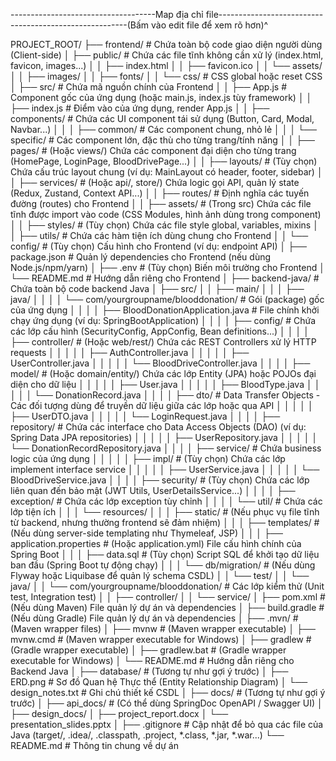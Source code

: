 ------------------------------------Map địa chỉ file-------------------------------------------------------(Bấm vào edit file để xem rõ hơn)^

PROJECT_ROOT/
├── frontend/                   # Chứa toàn bộ code giao diện người dùng (Client-side)
│   ├── public/                 # Chứa các file tĩnh không cần xử lý (index.html, favicon, images...)
│   │   ├── index.html
│   │   ├── favicon.ico
│   │   └── assets/
│   │       ├── images/
│   │       ├── fonts/
│   │       └── css/            # CSS global hoặc reset CSS
│   ├── src/                    # Chứa mã nguồn chính của Frontend
│   │   ├── App.js              # Component gốc của ứng dụng (hoặc main.js, index.js tùy framework)
│   │   ├── index.js            # Điểm vào của ứng dụng, render App.js
│   │   ├── components/         # Chứa các UI component tái sử dụng (Button, Card, Modal, Navbar...)
│   │   │   ├── common/         # Các component chung, nhỏ lẻ
│   │   │   └── specific/       # Các component lớn, đặc thù cho từng trang/tính năng
│   │   ├── pages/              # (Hoặc views/) Chứa các component đại diện cho từng trang (HomePage, LoginPage, BloodDrivePage...)
│   │   ├── layouts/            # (Tùy chọn) Chứa cấu trúc layout chung (ví dụ: MainLayout có header, footer, sidebar)
│   │   ├── services/           # (Hoặc api/, store/) Chứa logic gọi API, quản lý state (Redux, Zustand, Context API...)
│   │   ├── routes/             # Định nghĩa các tuyến đường (routes) cho Frontend
│   │   ├── assets/             # (Trong src) Chứa các file tĩnh được import vào code (CSS Modules, hình ảnh dùng trong component)
│   │   ├── styles/             # (Tùy chọn) Chứa các file style global, variables, mixins
│   │   ├── utils/              # Chứa các hàm tiện ích dùng chung cho Frontend
│   │   └── config/             # (Tùy chọn) Cấu hình cho Frontend (ví dụ: endpoint API)
│   ├── package.json            # Quản lý dependencies cho Frontend (nếu dùng Node.js/npm/yarn)
│   ├── .env                    # (Tùy chọn) Biến môi trường cho Frontend
│   └── README.md               # Hướng dẫn riêng cho Frontend
│
├── backend-java/               # Chứa toàn bộ code backend Java
│   ├── src/
│   │   ├── main/
│   │   │   ├── java/
│   │   │   │   └── com/yourgroupname/blooddonation/  # Gói (package) gốc của ứng dụng
│   │   │   │       ├── BloodDonationApplication.java # File chính khởi chạy ứng dụng (ví dụ: SpringBootApplication)
│   │   │   │       ├── config/                       # Chứa các lớp cấu hình (SecurityConfig, AppConfig, Bean definitions...)
│   │   │   │       ├── controller/                   # (Hoặc web/rest/) Chứa các REST Controllers xử lý HTTP requests
│   │   │   │       │   ├── AuthController.java
│   │   │   │       │   ├── UserController.java
│   │   │   │       │   └── BloodDriveController.java
│   │   │   │       ├── model/                        # (Hoặc domain/entity/) Chứa các lớp Entity (JPA) hoặc POJOs đại diện cho dữ liệu
│   │   │   │       │   ├── User.java
│   │   │   │       │   ├── BloodType.java
│   │   │   │       │   └── DonationRecord.java
│   │   │   │       ├── dto/                          # Data Transfer Objects - Các đối tượng dùng để truyền dữ liệu giữa các lớp hoặc qua API
│   │   │   │       │   ├── UserDTO.java
│   │   │   │       │   └── LoginRequest.java
│   │   │   │       ├── repository/                   # Chứa các interface cho Data Access Objects (DAO) (ví dụ: Spring Data JPA repositories)
│   │   │   │       │   ├── UserRepository.java
│   │   │   │       │   └── DonationRecordRepository.java
│   │   │   │       ├── service/                      # Chứa business logic của ứng dụng
│   │   │   │       │   ├── impl/                     # (Tùy chọn) Chứa các lớp implement interface service
│   │   │   │       │   ├── UserService.java
│   │   │   │       │   └── BloodDriveService.java
│   │   │   │       ├── security/                     # (Tùy chọn) Chứa các lớp liên quan đến bảo mật (JWT Utils, UserDetailsService...)
│   │   │   │       ├── exception/                    # Chứa các lớp exception tùy chỉnh
│   │   │   │       └── util/                         # Chứa các lớp tiện ích
│   │   │   └── resources/
│   │   │       ├── static/                         # (Nếu phục vụ file tĩnh từ backend, nhưng thường frontend sẽ đảm nhiệm)
│   │   │       ├── templates/                      # (Nếu dùng server-side templating như Thymeleaf, JSP)
│   │   │       ├── application.properties          # (Hoặc application.yml) File cấu hình chính của Spring Boot
│   │   │       ├── data.sql                        # (Tùy chọn) Script SQL để khởi tạo dữ liệu ban đầu (Spring Boot tự động chạy)
│   │   │       └── db/migration/                   # (Nếu dùng Flyway hoặc Liquibase để quản lý schema CSDL)
│   │   └── test/
│   │       └── java/
│   │           └── com/yourgroupname/blooddonation/ # Các lớp kiểm thử (Unit test, Integration test)
│   │               ├── controller/
│   │               └── service/
│   ├── pom.xml                 # (Nếu dùng Maven) File quản lý dự án và dependencies
│   ├── build.gradle            # (Nếu dùng Gradle) File quản lý dự án và dependencies
│   ├── .mvn/                   # (Maven wrapper files)
│   ├── mvnw                    # (Maven wrapper executable)
│   ├── mvnw.cmd                # (Maven wrapper executable for Windows)
│   ├── gradlew                 # (Gradle wrapper executable)
│   ├── gradlew.bat             # (Gradle wrapper executable for Windows)
│   └── README.md               # Hướng dẫn riêng cho Backend Java
│
├── database/                   # (Tương tự như gợi ý trước)
│   ├── ERD.png                 # Sơ đồ Quan hệ Thực thể (Entity Relationship Diagram)
│   └── design_notes.txt        # Ghi chú thiết kế CSDL
│
├── docs/                       # (Tương tự như gợi ý trước)
│   ├── api_docs/               # (Có thể dùng SpringDoc OpenAPI / Swagger UI)
│   ├── design_docs/
│   ├── project_report.docx
│   └── presentation_slides.pptx
│
├── .gitignore                  # Cập nhật để bỏ qua các file của Java (target/, .idea/, .classpath, .project, *.class, *.jar, *.war...)
└── README.md                   # Thông tin chung về dự án
